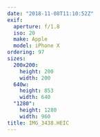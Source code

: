 ```yaml
---
date: "2018-11-08T11:10:52Z"
exif:
  aperture: f/1.8
  iso: 20
  make: Apple
  model: iPhone X
ordering: 97
sizes:
  200x200:
    height: 200
    width: 200
  640w:
    height: 853
    width: 640
  "1280":
    height: 1280
    width: 960
title: IMG_3438.HEIC
---
```

